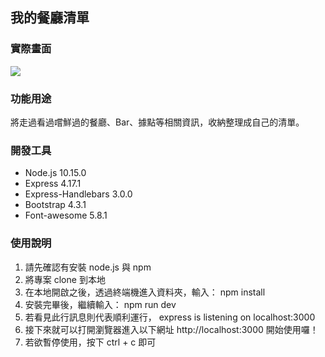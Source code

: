 <h2>我的餐廳清單</h2>
<h3>實際畫面</h3>
<img src="https://user-images.githubusercontent.com/103364394/187954741-b8ad74b6-6b29-4882-a170-be0cf4412aaf.png">

<h3>功能用途</h3>
將走過看過嚐鮮過的餐廳、Bar、據點等相關資訊，收納整理成自己的清單。

<h3>開發工具</h3>
<ul>
<li>Node.js 10.15.0<br>
<li>Express 4.17.1<br>
<li>Express-Handlebars 3.0.0<br>
<li>Bootstrap 4.3.1<br>
<li>Font-awesome 5.8.1<br>
</ul>

<h3>使用說明</h3>
<ol>
<li>請先確認有安裝 node.js 與 npm</li>

<li>將專案 clone 到本地</li>

<li>在本地開啟之後，透過終端機進入資料夾，輸入： npm install</li>

<li>安裝完畢後，繼續輸入： npm run dev</li>

<li>若看見此行訊息則代表順利運行， express is listening on localhost:3000</li>

<li>接下來就可以打開瀏覽器進入以下網址 http://localhost:3000 開始使用囉！</li>

<li>若欲暫停使用，按下 ctrl + c 即可</li>
<ol>
